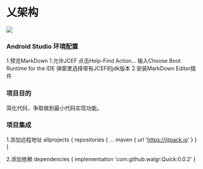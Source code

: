 # 乂架构

[![](https://jitpack.io/v/walgr/Quick.svg)](https://jitpack.io/#walgr/Quick)

### Android Studio 环境配置

1.预览MarkDown
    1.允许JCEF
        点击Help-Find Action...
        输入Choose Boot Runtime for the IDE
        弹窗里选择带有JCEF的jdk版本
    2.安装MarkDown Editor插件
### 项目目的

简化代码，争取做到最小代码实现功能。
### 项目集成

1.添加远程地址
allprojects {
	repositories {
		...
		maven { url 'https://jitpack.io' }
	}
}

2.添加依赖
dependencies {
        implementation 'com.github.walgr:Quick:0.0.2'
}
